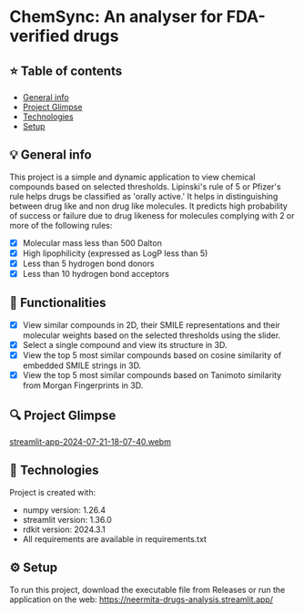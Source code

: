 # ChemSync: An analyser for FDA-verified drugs
## :star: Table of contents
* [General info](#general-info)
* [Project Glimpse](#glimpse)
* [Technologies](#technologies)
* [Setup](#setup)

## :bulb: General info
This project is a simple and dynamic application to view chemical compounds based on selected thresholds. Lipinski's rule of 5 or Pfizer's rule helps drugs be classified as 'orally active.' It helps in distinguishing between drug like and non drug like molecules. It predicts high probability of success or failure due to drug likeness for molecules complying with 2 or more of the following rules:
- [x] Molecular mass less than 500 Dalton
- [x] High lipophilicity (expressed as LogP less than 5)
- [x] Less than 5 hydrogen bond donors
- [x] Less than 10 hydrogen bond acceptors

## :rocket: Functionalities
- [x] View similar compounds in 2D, their SMILE representations and their molecular weights based on the selected thresholds using the slider.
- [x] Select a single compound and view its structure in 3D.
- [x] View the top 5 most similar compounds based on cosine similarity of embedded SMILE strings in 3D.
- [x] View the top 5 most similar compounds based on Tanimoto similarity from Morgan Fingerprints in 3D.

## :mag: Project Glimpse

[streamlit-app-2024-07-21-18-07-40.webm](https://github.com/user-attachments/assets/9eac3534-80e7-40db-b4e6-5ae09643513b)

	
## :page_with_curl: Technologies
Project is created with:
* numpy version: 1.26.4
* streamlit version: 1.36.0
* rdkit version: 2024.3.1
* All requirements are available in requirements.txt
	
## :gear: Setup
To run this project, download the executable file from Releases or run the application on the web: https://neermita-drugs-analysis.streamlit.app/	



